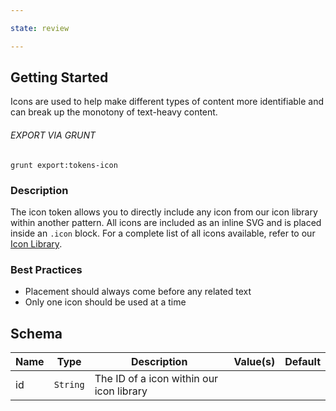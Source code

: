 ```yaml
---

state: review

---
```


## Getting Started

Icons are used to help make different types of content more identifiable and can break up the monotony of text-heavy content.

###### EXPORT VIA GRUNT

```
grunt export:tokens-icon
```


### Description

The icon token allows you to directly include any icon from our icon library within another pattern. All icons are included as an inline SVG and is placed inside an `.icon` block. For a complete list of all icons available, refer to our [Icon Library][tokens-icon].


### Best Practices

- Placement should always come before any related text
- Only one icon should be used at a time


## Schema


| Name    | Type      | Description                              | Value(s)  | Default   |
|---------|-----------|------------------------------------------|-----------|-----------|
| id      | `String`  | The ID of a icon within our icon library |           |           |


[tokens-icon]: /patterns/00-meta-20-assets-icons/00-meta-20-assets-icons.html

